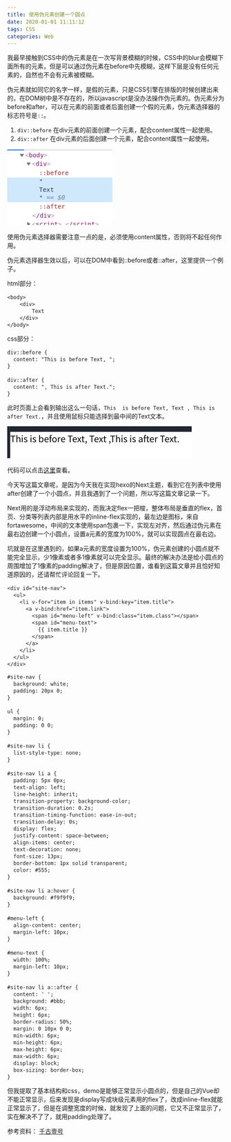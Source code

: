 ```yaml
---
title: 使用伪元素创建一个圆点
date: 2020-01-01 11:11:12
tags: CSS
categories: Web
---
```


我最早接触到CSS中的伪元素是在一次写背景模糊的时候，CSS中的blur会模糊下面所有的元素，但是可以通过伪元素在before中先模糊，这样下层是没有任何元素的，自然也不会有元素被模糊。

伪元素就如同它的名字一样，是假的元素，只是CSS引擎在排版的时候创建出来的，在DOM树中是不存在的，所以javascript是没办法操作伪元素的。伪元素分为before和after，可以在元素的前面或者后面创建一个假的元素，伪元素选择器的标志符号是`::`。

1. `div::before` 在div元素的前面创建一个元素，配合content属性一起使用。
2. `div::after` 在div元素的后面创建一个元素，配合content属性一起使用。

![1657](使用伪元素创建一个圆点/16-57-30屏幕截图.png)

使用伪元素选择器需要注意一点的是，必须使用content属性，否则将不起任何作用。

伪元素选择器生效以后，可以在DOM中看到::before或者::after，这里提供一个例子。

html部分：
```
<body>
    <div>
        Text
    </div>
</body>
```

css部分：
```
div::before {
  content: "This is before Text, ";
}

div::after {
  content: ", This is after Text.";
}
```

此时页面上会看到输出这么一句话，`This  is before Text, Text , This is after Text.`，并且使用鼠标只能选择到最中间的Text文本。

![1657](使用伪元素创建一个圆点/16-57-16.png)

代码可以点击[这里](https://jsfiddle.net/justforlxz/shg21kvb/18/)查看。

今天写这篇文章呢，是因为今天我在实现hexo的Next主题，看到它在列表中使用after创建了一个小圆点，并且我遇到了一个问题，所以写这篇文章记录一下。

Next用的是浮动布局来实现的，而我决定flex一把梭，整体布局是垂直的flex，首页、分类等列表内部是用水平的inline-flex实现的，最左边是图标，来自fortawesome，中间的文本使用span包裹一下，实现左对齐，然后通过伪元素在最右边创建一个小圆点，设置a元素的宽度为100%，就可以实现圆点在最右边。

坑就是在这里遇到的，如果a元素的宽度设置为100%，伪元素创建的小圆点就不能完全显示，少1像素或者多1像素就可以完全显示。最终的解决办法是给小圆点的周围增加了1像素的padding解决了，但是原因位置，谁看到这篇文章并且恰好知道原因的，还请帮忙评论回复一下。

```
<div id="site-nav">
  <ul>
    <li v-for="item in items" v-bind:key="item.title">
      <a v-bind:href="item.link">
        <span id="menu-left" v-bind:class="item.class"></span>
        <span id="menu-text">
          {{ item.title }}
        </span>
      </a>
    </li>
  </ul>
</div>
```

```
#site-nav {
  background: white;
  padding: 20px 0;
}

ul {
  margin: 0;
  padding: 0 0;
}

#site-nav li {
  list-style-type: none;
}

#site-nav li a {
  padding: 5px 0px;
  text-align: left;
  line-height: inherit;
  transition-property: background-color;
  transition-duration: 0.2s;
  transition-timing-function: ease-in-out;
  transition-delay: 0s;
  display: flex;
  justify-content: space-between;
  align-items: center;
  text-decoration: none;
  font-size: 13px;
  border-bottom: 1px solid transparent;
  color: #555;
}

#site-nav li a:hover {
  background: #f9f9f9;
}

#menu-left {
  align-content: center;
  margin-left: 10px;
}

#menu-text {
  width: 100%;
  margin-left: 10px;
}

#site-nav li a::after {
  content: ' ';
  background: #bbb;
  width: 6px;
  height: 6px;
  border-radius: 50%;
  margin: 0 10px 0 0;
  min-width: 6px;
  min-height: 6px;
  max-height: 6px;
  max-width: 6px;
  display: block;
  box-sizing: border-box;
}
```

但我提取了基本结构和css，demo是能够正常显示小圆点的，但是自己的Vue却不能正常显示，后来发现是display写成块级元素用的flex了，改成inline-flex就能正常显示了，但是在调整宽度的时候，就发现了上面的问题，它又不正常显示了，实在解决不了了，就用padding处理了。

参考资料： [千古壹号](https://github.com/qianguyihao/Web/blob/master/02-CSS%E5%9F%BA%E7%A1%80/10-CSS3%E9%80%89%E6%8B%A9%E5%99%A8%E8%AF%A6%E8%A7%A3.md)
